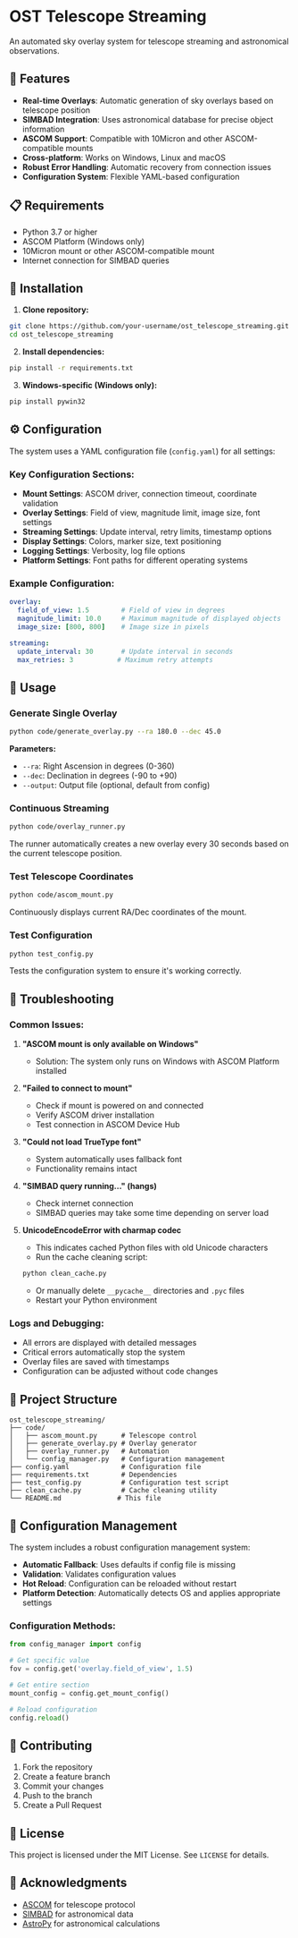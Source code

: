 # OST Telescope Streaming

An automated sky overlay system for telescope streaming and astronomical observations.

## 🌟 Features

- **Real-time Overlays**: Automatic generation of sky overlays based on telescope position
- **SIMBAD Integration**: Uses astronomical database for precise object information
- **ASCOM Support**: Compatible with 10Micron and other ASCOM-compatible mounts
- **Cross-platform**: Works on Windows, Linux and macOS
- **Robust Error Handling**: Automatic recovery from connection issues
- **Configuration System**: Flexible YAML-based configuration

## 📋 Requirements

- Python 3.7 or higher
- ASCOM Platform (Windows only)
- 10Micron mount or other ASCOM-compatible mount
- Internet connection for SIMBAD queries

## 🚀 Installation

1. **Clone repository:**
```bash
git clone https://github.com/your-username/ost_telescope_streaming.git
cd ost_telescope_streaming
```

2. **Install dependencies:**
```bash
pip install -r requirements.txt
```

3. **Windows-specific (Windows only):**
```bash
pip install pywin32
```

## ⚙️ Configuration

The system uses a YAML configuration file (`config.yaml`) for all settings:

### Key Configuration Sections:

- **Mount Settings**: ASCOM driver, connection timeout, coordinate validation
- **Overlay Settings**: Field of view, magnitude limit, image size, font settings
- **Streaming Settings**: Update interval, retry limits, timestamp options
- **Display Settings**: Colors, marker size, text positioning
- **Logging Settings**: Verbosity, log file options
- **Platform Settings**: Font paths for different operating systems

### Example Configuration:
```yaml
overlay:
  field_of_view: 1.5        # Field of view in degrees
  magnitude_limit: 10.0     # Maximum magnitude of displayed objects
  image_size: [800, 800]    # Image size in pixels

streaming:
  update_interval: 30       # Update interval in seconds
  max_retries: 3           # Maximum retry attempts
```

## 🎯 Usage

### Generate Single Overlay

```bash
python code/generate_overlay.py --ra 180.0 --dec 45.0
```

**Parameters:**
- `--ra`: Right Ascension in degrees (0-360)
- `--dec`: Declination in degrees (-90 to +90)
- `--output`: Output file (optional, default from config)

### Continuous Streaming

```bash
python code/overlay_runner.py
```

The runner automatically creates a new overlay every 30 seconds based on the current telescope position.

### Test Telescope Coordinates

```bash
python code/ascom_mount.py
```

Continuously displays current RA/Dec coordinates of the mount.

### Test Configuration

```bash
python test_config.py
```

Tests the configuration system to ensure it's working correctly.

## 🔧 Troubleshooting

### Common Issues:

1. **"ASCOM mount is only available on Windows"**
   - Solution: The system only runs on Windows with ASCOM Platform installed

2. **"Failed to connect to mount"**
   - Check if mount is powered on and connected
   - Verify ASCOM driver installation
   - Test connection in ASCOM Device Hub

3. **"Could not load TrueType font"**
   - System automatically uses fallback font
   - Functionality remains intact

4. **"SIMBAD query running..." (hangs)**
   - Check internet connection
   - SIMBAD queries may take some time depending on server load

5. **UnicodeEncodeError with charmap codec**
   - This indicates cached Python files with old Unicode characters
   - Run the cache cleaning script:
   ```bash
   python clean_cache.py
   ```
   - Or manually delete `__pycache__` directories and `.pyc` files
   - Restart your Python environment

### Logs and Debugging:

- All errors are displayed with detailed messages
- Critical errors automatically stop the system
- Overlay files are saved with timestamps
- Configuration can be adjusted without code changes

## 📁 Project Structure

```
ost_telescope_streaming/
├── code/
│   ├── ascom_mount.py      # Telescope control
│   ├── generate_overlay.py # Overlay generator
│   ├── overlay_runner.py   # Automation
│   └── config_manager.py   # Configuration management
├── config.yaml             # Configuration file
├── requirements.txt        # Dependencies
├── test_config.py          # Configuration test script
├── clean_cache.py          # Cache cleaning utility
└── README.md              # This file
```

## 🔄 Configuration Management

The system includes a robust configuration management system:

- **Automatic Fallback**: Uses defaults if config file is missing
- **Validation**: Validates configuration values
- **Hot Reload**: Configuration can be reloaded without restart
- **Platform Detection**: Automatically detects OS and applies appropriate settings

### Configuration Methods:

```python
from config_manager import config

# Get specific value
fov = config.get('overlay.field_of_view', 1.5)

# Get entire section
mount_config = config.get_mount_config()

# Reload configuration
config.reload()
```

## 🤝 Contributing

1. Fork the repository
2. Create a feature branch
3. Commit your changes
4. Push to the branch
5. Create a Pull Request

## 📄 License

This project is licensed under the MIT License. See `LICENSE` for details.

## 🙏 Acknowledgments

- [ASCOM](http://ascom-standards.org/) for telescope protocol
- [SIMBAD](http://simbad.u-strasbg.fr/) for astronomical data
- [AstroPy](https://www.astropy.org/) for astronomical calculations
